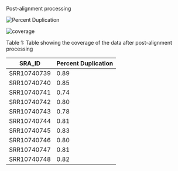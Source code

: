 Post-alignment processing

![Percent Duplication](https://user-images.githubusercontent.com/71617037/158240737-339ae5cf-74fa-487f-8f4b-0783a78b2019.png)



![coverage](https://user-images.githubusercontent.com/71617037/158240814-9659c3c0-2770-4123-b65a-60cb09e4408c.png)



Table 1: Table showing the coverage of the data after post-alignment processing 

| SRA_ID | Percent Duplication|
|--------| -----------------|
|SRR10740739| 0.89 |
|SRR10740740| 0.85 | 
|SRR10740741| 0.74 |
|SRR10740742| 0.80 |
|SRR10740743| 0.78 |
|SRR10740744| 0.81 |
|SRR10740745| 0.83 |
|SRR10740746| 0.80 |
|SRR10740747| 0.81 |
|SRR10740748| 0.82 | <p>&nbsp;</p>  







